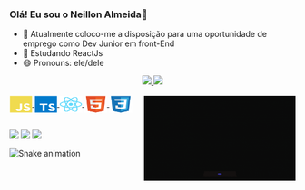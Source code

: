 ### Olá! Eu sou o Neillon Almeida👋

- 🔭 Atualmente coloco-me a disposição para uma oportunidade de emprego como Dev Junior em front-End
- 🌱 Estudando ReactJs
- 😄 Pronouns: ele/dele


<div align="center">
  <a href="https://github.com/NeillonWork">
  <img height="180em" src="https://github-readme-stats.vercel.app/api?username=NeillonWork&show_icons=true&theme=dracula&include_all_commits=true&count_private=true"/>
  <img height="180em" src="https://github-readme-stats.vercel.app/api/top-langs/?username=NeillonWork&layout=compact&langs_count=7&theme=dracula"/>
</div>

<div style="display: inline_block"><br>
  <img align="center" alt="Nei-Js" height="30" width="40" src="https://raw.githubusercontent.com/devicons/devicon/master/icons/javascript/javascript-plain.svg">
  <img align="center" alt="Nei-Ts" height="30" width="40" src="https://raw.githubusercontent.com/devicons/devicon/master/icons/typescript/typescript-plain.svg">
  <img align="center" alt="Nei-React" height="30" width="40" src="https://raw.githubusercontent.com/devicons/devicon/master/icons/react/react-original.svg">
  <img align="center" alt="Nei-HTML" height="30" width="40" src="https://raw.githubusercontent.com/devicons/devicon/master/icons/html5/html5-original.svg">
  <img align="center" alt="Nei-CSS" height="30" width="40" src="https://raw.githubusercontent.com/devicons/devicon/master/icons/css3/css3-original.svg">
 <!-- <img align="right" alt="Nei-pic" height="150" style="border-radius:50px;" src="https://avatars.githubusercontent.com/u/60415245?v=4"> -->
  <img align="right" alt="Nei-pic" height="150" src="https://github.com/NeillonWork/NeillonWork/blob/main/img/perfil.gif">
</div>

##
 
<div> 
<a href="https://instagram.com/neillonalmeida" target="_blank"><img src="https://img.shields.io/badge/-Instagram-%23E4405F?style=for-the-badge&logo=instagram&logoColor=white" target="_blank"></a>
  <a href = "mailto:neillonwork@gmail.com"><img src="https://img.shields.io/badge/-Gmail-%23333?style=for-the-badge&logo=gmail&logoColor=white" target="_blank"></a>
  <a href="https://www.linkedin.com/in/neillonalmeida/" target="_blank"><img src="https://img.shields.io/badge/-LinkedIn-%230077B5?style=for-the-badge&logo=linkedin&logoColor=white" target="_blank"></a> 
 
![Snake animation](https://github.com/NeillonWork/NeillonWork/blob/output/github-contribution-grid-snake.svg)
 
</div>
